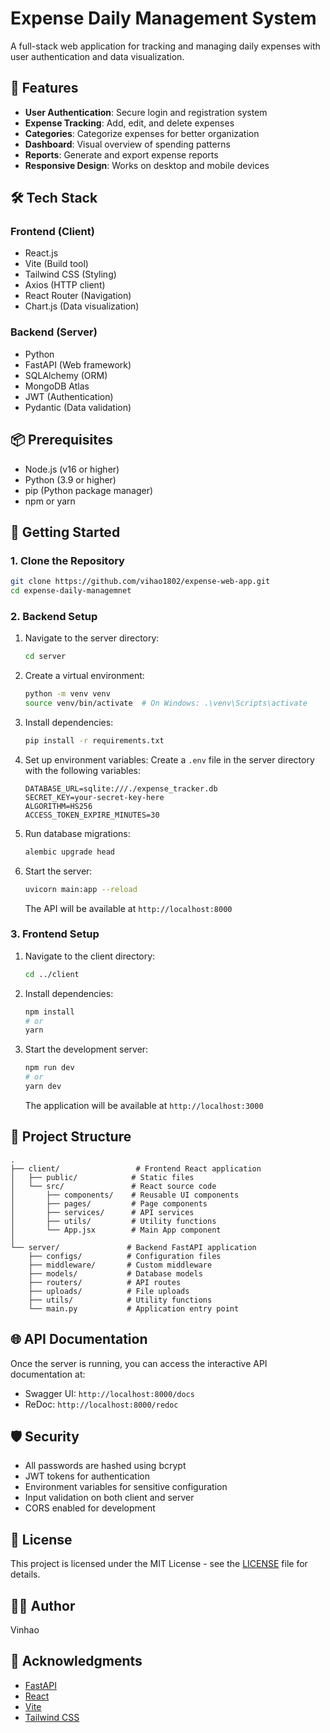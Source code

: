 # Expense Daily Management System

A full-stack web application for tracking and managing daily expenses with user authentication and data visualization.

## 🚀 Features

- **User Authentication**: Secure login and registration system
- **Expense Tracking**: Add, edit, and delete expenses
- **Categories**: Categorize expenses for better organization
- **Dashboard**: Visual overview of spending patterns
- **Reports**: Generate and export expense reports
- **Responsive Design**: Works on desktop and mobile devices

## 🛠 Tech Stack

### Frontend (Client)

- React.js
- Vite (Build tool)
- Tailwind CSS (Styling)
- Axios (HTTP client)
- React Router (Navigation)
- Chart.js (Data visualization)

### Backend (Server)

- Python
- FastAPI (Web framework)
- SQLAlchemy (ORM)
- MongoDB Atlas
- JWT (Authentication)
- Pydantic (Data validation)

## 📦 Prerequisites

- Node.js (v16 or higher)
- Python (3.9 or higher)
- pip (Python package manager)
- npm or yarn

## 🚀 Getting Started

### 1. Clone the Repository

```bash
git clone https://github.com/vihao1802/expense-web-app.git
cd expense-daily-managemnet
```

### 2. Backend Setup

1. Navigate to the server directory:

   ```bash
   cd server
   ```

2. Create a virtual environment:

   ```bash
   python -m venv venv
   source venv/bin/activate  # On Windows: .\venv\Scripts\activate
   ```

3. Install dependencies:

   ```bash
   pip install -r requirements.txt
   ```

4. Set up environment variables:
   Create a `.env` file in the server directory with the following variables:

   ```env
   DATABASE_URL=sqlite:///./expense_tracker.db
   SECRET_KEY=your-secret-key-here
   ALGORITHM=HS256
   ACCESS_TOKEN_EXPIRE_MINUTES=30
   ```

5. Run database migrations:

   ```bash
   alembic upgrade head
   ```

6. Start the server:
   ```bash
   uvicorn main:app --reload
   ```
   The API will be available at `http://localhost:8000`

### 3. Frontend Setup

1. Navigate to the client directory:

   ```bash
   cd ../client
   ```

2. Install dependencies:

   ```bash
   npm install
   # or
   yarn
   ```

3. Start the development server:
   ```bash
   npm run dev
   # or
   yarn dev
   ```
   The application will be available at `http://localhost:3000`

## 📂 Project Structure

```
.
├── client/                 # Frontend React application
│   ├── public/            # Static files
│   └── src/               # React source code
│       ├── components/    # Reusable UI components
│       ├── pages/         # Page components
│       ├── services/      # API services
│       ├── utils/         # Utility functions
│       └── App.jsx        # Main App component
│
└── server/               # Backend FastAPI application
    ├── configs/          # Configuration files
    ├── middleware/       # Custom middleware
    ├── models/           # Database models
    ├── routers/          # API routes
    ├── uploads/          # File uploads
    ├── utils/            # Utility functions
    └── main.py           # Application entry point
```

## 🌐 API Documentation

Once the server is running, you can access the interactive API documentation at:

- Swagger UI: `http://localhost:8000/docs`
- ReDoc: `http://localhost:8000/redoc`

## 🛡️ Security

- All passwords are hashed using bcrypt
- JWT tokens for authentication
- Environment variables for sensitive configuration
- Input validation on both client and server
- CORS enabled for development

## 📄 License

This project is licensed under the MIT License - see the [LICENSE](LICENSE) file for details.

## 👨‍💻 Author

Vinhao

## 🙏 Acknowledgments

- [FastAPI](https://fastapi.tiangolo.com/)
- [React](https://reactjs.org/)
- [Vite](https://vitejs.dev/)
- [Tailwind CSS](https://tailwindcss.com/)
